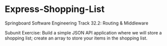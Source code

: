 # Express-Shopping-List

Springboard Software Engineering Track 32.2: Routing & Middleware

Subunit Exercise: Build a simple JSON API application where we will store a shopping list; create an array to store your items in the shopping list.
